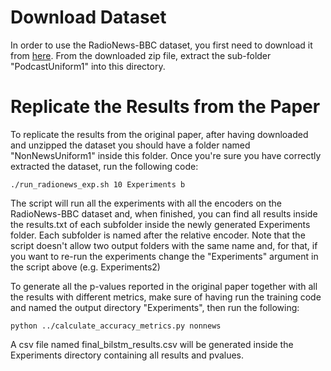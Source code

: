 # Download Dataset
In order to use the RadioNews-BBC dataset, you first need to download it from [here](https://zenodo.org/record/7372490).
From the downloaded zip file, extract the sub-folder "PodcastUniform1" into this directory.

# Replicate the Results from the Paper
To replicate the results from the original paper, after having downloaded and unzipped the dataset you should have a folder named "NonNewsUniform1" inside this folder.
Once you're sure you have correctly extracted the dataset, run the following code:

`./run_radionews_exp.sh 10 Experiments b`

The script will run all the experiments with all the encoders on the RadioNews-BBC dataset and, when finished, you can find all results inside the results.txt of each subfolder
inside the newly generated Experiments folder. Each subfolder is named after the relative encoder. 
Note that the script doesn't allow two output folders with the same name and, for that, if you want to re-run the experiments change the "Experiments" argument in the
script above (e.g. Experiments2)

To generate all the p-values reported in the original paper together with all the results with different metrics, make sure of having run the training code and named the output directory "Experiments", then run the following:

`python ../calculate_accuracy_metrics.py nonnews`

A csv file named final_bilstm_results.csv will be generated inside the Experiments directory containing all results and pvalues.
